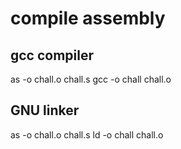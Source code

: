 # compile assembly 

## gcc compiler
as -o chall.o chall.s
gcc -o chall chall.o


## GNU linker 

as -o chall.o chall.s
ld -o chall chall.o
